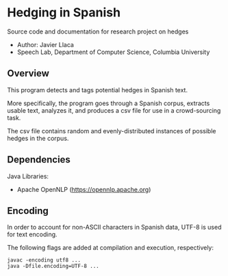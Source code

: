 # Hedging in Spanish

Source code and documentation for research project on hedges

- Author: Javier Llaca
- Speech Lab, Department of Computer Science, Columbia University

## Overview

This program detects and tags potential hedges in Spanish text.

More specifically, the program goes through a Spanish corpus,
extracts usable text, analyzes it, and produces a csv file for 
use in a crowd-sourcing task.

The csv file contains random and evenly-distributed instances 
of possible hedges in the corpus.

## Dependencies

Java Libraries:
- Apache OpenNLP (https://opennlp.apache.org)

## Encoding

In order to account for non-ASCII characters in Spanish data,
UTF-8 is used for text encoding. 

The following flags are added at compilation and execution, respectively:

```
javac -encoding utf8 ...
java -Dfile.encoding=UTF-8 ...
```
